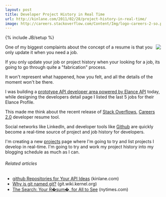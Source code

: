 ```yaml
---
layout: post
title: Developer Project History in Real Time
url: http://kinlane.com/2011/02/28/project-history-in-real-time/
image: http://careers.stackoverflow.com/Content/Img/logo-careers-2-so.png
---
```

{% include JB/setup %}
<p>
     <a href="http://stackoverflow.com/" target="_blank"><img src="http://careers.stackoverflow.com/Content/Img/logo-careers-2-so.png"  align="right" /></a>One of my biggest complaints about the concept of a resume is that you only update it when you need a job.
</p>

<p>
     If you only update your job or project history when your looking for a job, its going to go through quite a "fabrication" process.
</p>

<p>
     It won't represent what happened, how you felt, and all the details of the moment won't be there.
</p>

<p>
     I was building a <a href="http://elance.apievangelist.com/" target="_blank">prototype API developer area powered by Elance API</a> today, while designing the developers detail page I listed the last 5 jobs for their Elance Profile.
</p>

<p>
     This made me think about the recent release of <a href="http://stackoverflow.com/" target="_blank">Stack Overflows</a>, <a href="http://careers.stackoverflow.com/" target="_blank">Careers 2.0</a> developer resume tool.
</p>

<p>
     Social networks like LinkedIn, and developer tools like <a href="http://www.github.com" target="_blank">Github</a> are quickly become a real-time source of project and job history for developers.
</p>

<p>
     I'm creating a new <a href="http://www.kinlane.com/projects/" target="_blank">projects</a> page where I'm going to try and list projects I develop in real-time. I'm going to try and work my project history into my blogging schedule as much as I can.
</p>
<h6 class="zemanta-related-title" style="font-size: 1em;">
     Related articles
</h6>
<ul class="zemanta-article-ul">
     <li class="zemanta-article-ul-li">
          <a href="http://www.kinlane.com/2011/01/github-repositories-for-your-api-ideas/">github Repositories for Your API Ideas</a> (kinlane.com)
     </li>
     <li class="zemanta-article-ul-li">
          <a href="https://git.wiki.kernel.org/index.php/GitFaq">Why is git named git?</a> (git.wiki.kernel.org)
     </li>
     <li class="zemanta-article-ul-li">
          <a href="http://r.zemanta.com/?u=http%3A//www10.nytimes.com/2011/02/27/jobs/27search.html%3F_r%3D5&amp;a=36697469&amp;rid=e2f494e1-854c-44f2-9e7c-6f9ded6b4157&amp;e=7262c3701ad8af0ea39ab81cb1ed3347">The Search: Your R�sum�, for All to See</a> (nytimes.com)
     </li>
</ul>